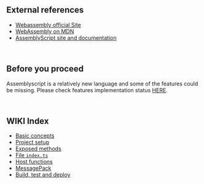 ## External references

- [Webassembly official Site](https://webassembly.org/)
- [WebAssembly on MDN](https://developer.mozilla.org/en-US/docs/WebAssembly)
- [AssemblyScript site and documentation](https://www.assemblyscript.org/)

&nbsp;

## Before you proceed
Assemblyscript is a relatively new language and some of the features could be missing. Please check features implementation status [HERE](https://www.assemblyscript.org/status.html).

&nbsp;

## WIKI Index

- [Basic concepts](basic.md)
- [Project setup](new_project.md)
- [Exposed methods](exposed_methods.md)
- [File `index.ts`](index_file.md)
- [Host functions](host_functions.md)
- [MessagePack](messagepack.md)
- [Build, test and deploy](build_and_test.md)